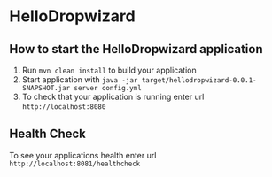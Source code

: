 # HelloDropwizard

How to start the HelloDropwizard application
---

1. Run `mvn clean install` to build your application
1. Start application with `java -jar target/hellodropwizard-0.0.1-SNAPSHOT.jar server config.yml`
1. To check that your application is running enter url `http://localhost:8080`

Health Check
---

To see your applications health enter url `http://localhost:8081/healthcheck`
